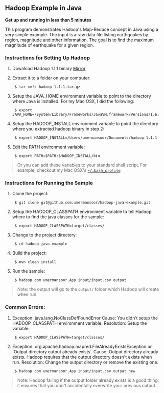 ## Hadoop Example in Java

**Get up and running in less than 5 minutes**

This program demonstrates Hadoop's Map-Reduce concept in Java using a very simple example. The input is a raw data file listing earthquakes by region, magnitude and other information. The goal is to find the maximum magnitude of earthquake for a given region.

### Instructions for Setting Up Hadoop
1. Download Hadoop 1.1.1 binary [Mirror](http://mirror.csclub.uwaterloo.ca/apache/hadoop/common/hadoop-1.1.1/hadoop-1.1.1.tar.gz)

2. Extract it to a folder on your computer:
        
        $ tar xvfz hadoop-1.1.1.tar.gz
3. Setup the JAVA_HOME environment variable to point to the directory where Java is installed. For my Mac OSX, I did the following:

        $ export JAVA_HOME=/System/Library/Frameworks/JavaVM.framework/Versions/1.6.0/Home
4. Setup the HADOOP_INSTALL environment variable to point the directory where you extracted hadoop binary in step 2:

        $ export HADOOP_INSTALL=/Users/umermansoor/Documents/hadoop-1.1.1
5. Edit the PATH environment variable:

        $ export PATH=$PATH:$HADOOP_INSTALL/bin

> Or you can add these variables to your standard shell script. For example, checkout my Mac OSX's [`~/.bash_profile`](https://gist.github.com/4525814)

### Instructions for Running the Sample
1. Clone the project:

	    $ git clone git@github.com:umermansoor/hadoop-java-example.git
	
2. Setup the HADOOP_CLASSPATH environment variable to tell Hadoop where to find the java classes for the sample:

	    $ export HADOOP_CLASSPATH=target/classes/
	
3. Change to the project directory:

	    $ cd hadoop-java-example
	
4. Build the project:

        $ mvn clean install
	
5. Run the sample:

        $ hadoop com.umermansoor.App input/input.csv output
> Note: the output will go to the `output/` folder which Hadoop will create when run.

### Common Errors:
1. Exception: java.lang.NoClassDefFoundError
Cause: You didn't setup the HADOOP_CLASSPATH environment variable.
Resolution: Setup the variable:

        $ export HADOOP_CLASSPATH=target/classes/

2. Exception: org.apache.hadoop.mapred.FileAlreadyExistsException or 'Output directory output already exists'. 
Cause: Output directory already exists. Hadoop requires that the output directory doesn't exists when run. 
Resolution: Change the output directory or remove the existing one:

        $ hadoop com.umermansoor.App input/input.csv output_new 

> Note: Hadoop failing if the output folder already exists is a good thing: it ensures that you don't accidentally overwrite your previous output.

